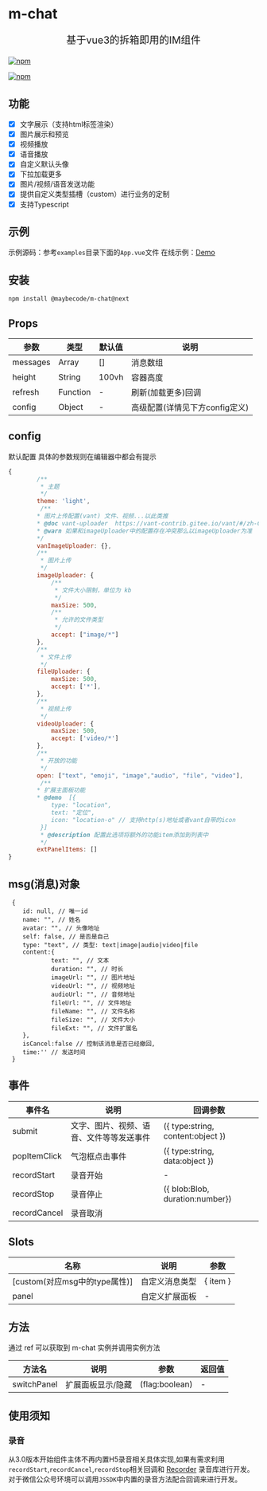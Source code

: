 # m-chat
<p style="text-align:center;font-size:20px">基于vue3的拆箱即用的IM组件</p>

[![npm](https://img.shields.io/npm/v/@maybecode/m-chat/next.svg)](https://www.npmjs.com/package/@maybecode/m-chat)

[![npm](https://img.shields.io/npm/dt/@maybecode/m-chat/next.svg)](https://www.npmjs.com/package/@maybecode/m-chat)



## 功能

* [x] 文字展示（支持html标签渲染）
* [x] 图片展示和预览
* [x] 视频播放
* [x] 语音播放
* [x] 自定义默认头像
* [x] 下拉加载更多
* [x] 图片/视频/语音发送功能
* [x] 提供自定义类型插槽（custom）进行业务的定制
* [x] 支持Typescript

## 示例

示例源码：参考`examples`目录下面的`App.vue`文件
在线示例：[Demo](http://null_639_5368.gitee.io/m-chat)

## 安装

```
npm install @maybecode/m-chat@next
```

## Props

| 参数     | 类型     | 默认值 | 说明                           |
| -------- | -------- | ------ | ------------------------------ |
| messages | Array    | []     | 消息数组                       |
| height   | String   | 100vh  | 容器高度                       |
| refresh  | Function | -      | 刷新(加载更多)回调             |
| config   | Object   | -      | 高级配置(详情见下方config定义) |


## config 

默认配置 具体的参数规则在编辑器中都会有提示

```js
{
        /**
         * 主题
         */
        theme: 'light',
         /**
        * 图片上传配置(vant) 文件、视频...以此类推
        * @doc vant-uploader  https://vant-contrib.gitee.io/vant/#/zh-CN/uploader#props
        * @warn 如果和imageUploader中的配置存在冲突那么以imageUploader为准
        */
        vanImageUploader: {},
        /**
         * 图片上传
         */
        imageUploader: {
            /**
             * 文件大小限制，单位为 kb
             */
            maxSize: 500,
            /**
             * 允许的文件类型
             */
            accept: ["image/*"]
        },
        /**
         * 文件上传
         */
        fileUploader: {
            maxSize: 500,
            accept: ['*'],
        },
        /**
         * 视频上传
         */
        videoUploader: {
            maxSize: 500,
            accept: ['video/*']
        },
        /**
         * 开放的功能
         */
        open: ["text", "emoji", "image","audio", "file", "video"],
         /**
        * 扩展主面板功能
        * @demo  [{
            type: "location",
            text: "定位",
            icon: "location-o" // 支持http(s)地址或者vant自带的icon
         }]
         * @description 配置此选项将额外的功能item添加到列表中
         */
        extPanelItems: []
}
```
## msg(消息)对象

```
 {
    id: null, // 唯一id
    name: "", // 姓名
    avatar: "", // 头像地址
    self: false, // 是否是自己
    type: "text", // 类型: text|image|audio|video|file
    content:{
            text: "", // 文本
            duration: "", // 时长
            imageUrl: "", // 图片地址
            videoUrl: "", // 视频地址
            audioUrl: "", // 音频地址
            fileUrl: "", // 文件地址
            fileName: "", // 文件名称
            fileSize: "", // 文件大小
            fileExt: "", // 文件扩展名
    },
    isCancel:false // 控制该消息是否已经撤回,
    time:'' // 发送时间
 }
```

## 事件

| 事件名       | 说明                                     | 回调参数                          |
| ------------ | ---------------------------------------- | --------------------------------- |
| submit       | 文字、图片、视频、语音、文件等等发送事件 | ({ type:string, content:object }) |
| popItemClick | 气泡框点击事件                           | ({ type:string, data:object })    |
| recordStart  | 录音开始                                 | -                                 |
| recordStop   | 录音停止                                 | ({ blob:Blob, duration:number})   |
| recordCancel | 录音取消                                 |

## Slots

| 名称                          | 说明           | 参数     |
| ----------------------------- | -------------- | -------- |
| [custom(对应msg中的type属性)] | 自定义消息类型 | { item } |
| panel                         | 自定义扩展面板 | -        |

## 方法

通过 ref 可以获取到 m-chat 实例并调用实例方法

| 方法名      | 说明              | 参数           | 返回值 |
| ----------- | ----------------- | -------------- | ------ |
| switchPanel | 扩展面板显示/隐藏 | (flag:boolean) | -      |

## 使用须知

### 录音
从3.0版本开始组件主体不再内置H5录音相关具体实现,如果有需求利用`recordStart`,`recordCancel`,`recordStop`相关回调和 [Recorder](https://github.com/xiangyuecn/Recorder) 录音库进行开发。
对于微信公众号环境可以调用`JSSDK`中内置的录音方法配合回调来进行开发。
<!-- *后续如果有时间可能开发相关插件进行扩展* -->